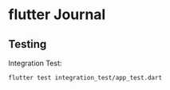 # flutter Journal

## Testing

Integration Test:

```bash
flutter test integration_test/app_test.dart
```
 
